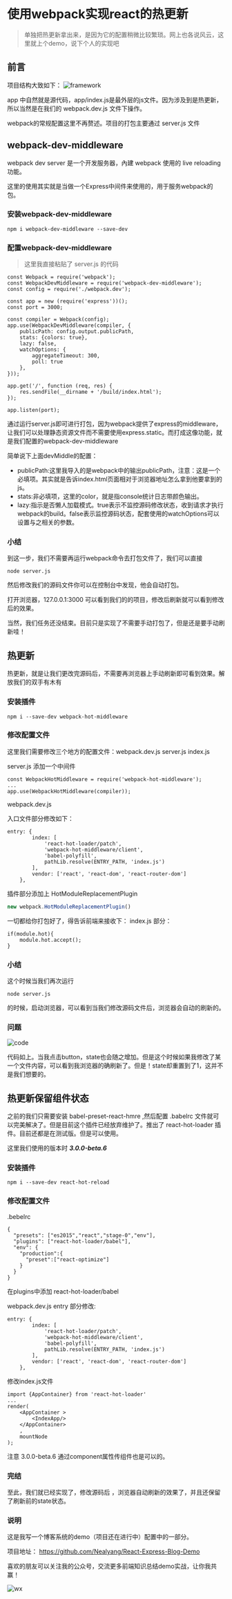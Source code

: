 # 使用webpack实现react的热更新

>单独把热更新拿出来，是因为它的配置稍微比较繁琐。网上也各说风云，这里就上个demo，说下个人的实现吧

## 前言

项目结构大致如下：
![framework](../imgs/201709/framework.png)

app 中自然就是源代码，app/index.js是最外层的js文件。因为涉及到是热更新，所以当然是在我们的 webpack.dev.js 文件下操作。

webpack的常规配置这里不再赘述。项目的打包主要通过 server.js 文件

## webpack-dev-middleware

webpack dev server 是一个开发服务器，內建 webpack 使用的 live reloading 功能。

这里的使用其实就是当做一个Express中间件来使用的，用于服务webpack的包。


### 安装webpack-dev-middleware

```npm i webpack-dev-middleware --save-dev```

### 配置webpack-dev-middleware

>这里我直接粘贴了 server.js 的代码

    const Webpack = require('webpack');
    const WebpackDevMiddleware = require('webpack-dev-middleware');
    const config = require('./webpack.dev');
    
    const app = new (require('express'))();
    const port = 3000;
    
    const compiler = Webpack(config);
    app.use(WebpackDevMiddleware(compiler, {
        publicPath: config.output.publicPath,
        stats: {colors: true},
        lazy: false,
        watchOptions: {
            aggregateTimeout: 300,
            poll: true
        },
    }));
    
    app.get('/', function (req, res) {
        res.sendFile(__dirname + '/build/index.html');
    });
    
    app.listen(port);

通过运行server.js即可进行打包，因为webpack提供了express的middleware，让我们可以处理静态资源文件而不需要使用express.static。而打成这像功能，就是我们配置的webpack-dev-middleware

简单说下上面devMiddle的配置：

* publicPath:这里我导入的是webpack中的输出publicPath，注意：这是一个必填项。其实就是告诉index.html页面相对于浏览器地址怎么拿到他要拿到的js。
* stats:非必填项，这里的color，就是指console统计日志带颜色输出。
* lazy:指示是否懒人加载模式。true表示不监控源码修改状态，收到请求才执行webpack的build。false表示监控源码状态，配套使用的watchOptions可以设置与之相关的参数。

### 小结

到这一步，我们不需要再运行webpack命令去打包文件了，我们可以直接
```nodemon
node server.js
```
然后修改我们的源码文件你可以在控制台中发现，他会自动打包。

打开浏览器，127.0.0.1:3000 可以看到我们的的项目，修改后刷新就可以看到修改后的效果。

当然，我们任务还没结束。目前只是实现了不需要手动打包了，但是还是要手动刷新哇！

## 热更新

热更新，就是让我们更改完源码后，不需要再浏览器上手动刷新即可看到效果。解放我们的双手有木有

### 安装插件

```nodemon
npm i --save-dev webpack-hot-middleware
```

### 修改配置文件

这里我们需要修改三个地方的配置文件：webpack.dev.js  server.js index.js

server.js 添加一个中间件

```nodemon
const WebpackHotMiddleware = require('webpack-hot-middleware');
...
app.use(WebpackHotMiddleware(compiler));
```

webpack.dev.js

入口文件部分修改如下：

    entry: {
            index: [
                'react-hot-loader/patch',
                'webpack-hot-middleware/client',
                'babel-polyfill',
                pathLib.resolve(ENTRY_PATH, 'index.js')
            ],
            vendor: ['react', 'react-dom', 'react-router-dom']
        },

    
 插件部分添加上 HotModuleReplacementPlugin
 
```javascript
new webpack.HotModuleReplacementPlugin()
```
一切都给你打包好了，得告诉前端来接收下：
index.js 部分：

```
if(module.hot){
    module.hot.accept();
}
```
### 小结
这个时候当我们再次运行
```nodemon
node server.js
```
的时候，启动浏览器，可以看到当我们修改源码文件后，浏览器会自动的刷新的。

### 问题

![code](../imgs/201709/changeStateCode.png)

代码如上。当我点击button，state也会随之增加。但是这个时候如果我修改了某一个文件内容，可以看到我浏览器的确刷新了。但是！state却重置到了1，这并不是我们想要的。

## 热更新保留组件状态

之前的我们只需要安装 babel-preset-react-hmre ,然后配置 .babelrc 文件就可以完美解决了。但是目前这个插件已经放弃维护了。推出了 react-hot-loader 插件。目前还都是在测试版。但是可以使用。

这里我们使用的版本时 ***3.0.0-beta.6***

### 安装插件
```nodemon
npm i --save-dev react-hot-reload
```
### 修改配置文件

.bebelrc

    {
      "presets": ["es2015","react","stage-0","env"],
      "plugins": ["react-hot-loader/babel"],
      "env": {
        "production":{
          "preset":["react-optimize"]
        }
      }
    }
    
在plugins中添加 react-hot-loader/babel

webpack.dev.js entry 部分修改:

    entry: {
            index: [
                'react-hot-loader/patch',
                'webpack-hot-middleware/client',
                'babel-polyfill',
                pathLib.resolve(ENTRY_PATH, 'index.js')
            ],
            vendor: ['react', 'react-dom', 'react-router-dom']
        },

修改index.js文件

```nodemon
import {AppContainer} from 'react-hot-loader'
...
render(
    <AppContainer >
        <IndexApp/>
    </AppContainer>
    ,
    mountNode
);
```

注意 3.0.0-beta.6 通过component属性传组件也是可以的。

### 完结

至此，我们就已经实现了，修改源码后 ，浏览器自动刷新的效果了，并且还保留了刷新前的state状态。

### 说明

这是我写一个博客系统的demo（项目还在进行中）配置中的一部分。

项目地址： https://github.com/Nealyang/React-Express-Blog-Demo

喜欢的朋友可以关注我的公众号，交流更多前端知识总结demo实战，让你我共赢！

![wx](../imgs/cord/wx.jpg)
